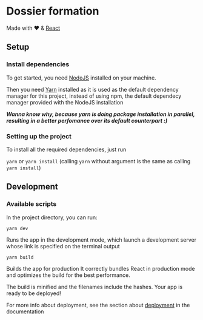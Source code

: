 # Dossier formation

Made with ❤️ & [React](https://fr.reactjs.org/)

## Setup

### Install dependencies

To get started, you need [NodeJS](https://nodejs.org/en/download/) installed on your machine.

Then you need [Yarn](https://yarnpkg.com/getting-started/install) installed as it is used as the default dependency manager for this project, instead of using npm, the default dependecy manager provided with the NodeJS installation

***Wanna know why, because yarn is doing package installation in parallel, resulting in a better perfomance over its default counterpart :)***

### Setting up the project

To install all the required dependencies, just run

`yarn` or `yarn install` (calling `yarn` without argument is the same as calling `yarn install`)

## Development

### Available scripts

In the project directory, you can run:

`yarn dev`

Runs the app in the development mode, which launch a development server whose link is specified on the terminal output

`yarn build`

Builds the app for production
It correctly bundles React in production mode and optimizes the build for the best performance.

The build is minified and the filenames include the hashes.
Your app is ready to be deployed!

For more info about deployment, see the section about [deployment](https://vitejs.dev/guide/static-deploy.html) in the documentation